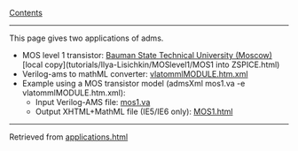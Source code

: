[Contents](Contents.html)

---

This page gives two applications of adms.

 *  MOS level 1 transistor: [Bauman State Technical University (Moscow)](http://vacomp.noovela.com/tutorials/Ilya-Lisichkin/MOSlevel1/index.html) [local copy](tutorials/Ilya-Lisichkin/MOSlevel1/MOS1 into ZSPICE.html)
 *  Verilog-ams to mathML converter: [vlatommlMODULE.htm.xml](scripts/vlatommlMODULE.htm.xml)
   *  Example using a MOS transistor model (admsXml mos1.va -e vlatommlMODULE.htm.xml):
      * Input Verilog-AMS file: [mos1.va](tutorials/Ilya-Lisichkin/MOSlevel1/mos1.va)
      * Output XHTML+MathML file (IE5/IE6 only): [MOS1.html](tutorials/Ilya-Lisichkin/MOSlevel1/MOS1.html)

---
Retrieved from [applications.html](http://vacomp.noovela.com/applications.html)